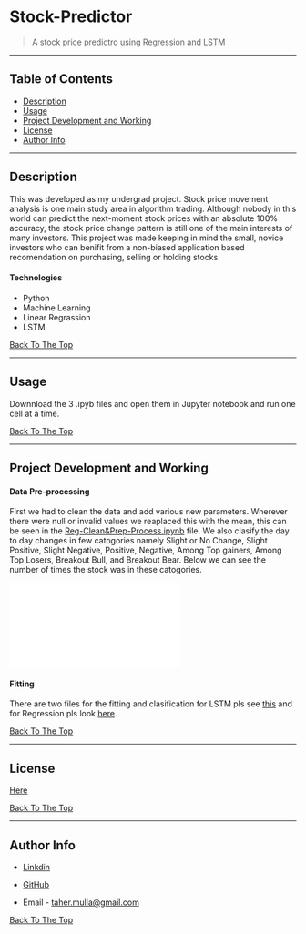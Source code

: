 # Stock-Predictor
>A stock price predictro using Regression and LSTM

---

## Table of Contents

- [Description](#description)
- [Usage](#usage)
- [Project Development and Working](#project-development-and-working)
- [License](#license)
- [Author Info](#author-info)

---

## Description

This was developed as my undergrad project. Stock price movement analysis is one main study area in algorithm trading. Although nobody in this world can predict the next-moment stock prices with an absolute 100% accuracy, the stock price change pattern is still one of the main interests of many investors. This project was made keeping in mind the small, novice investors who can benifit from a non-biased application based recomendation on purchasing, selling or holding stocks.

#### Technologies

- Python
- Machine Learning
- Linear Regrassion
- LSTM

[Back To The Top](#Stock-Predictor)

---

## Usage

Downnload the 3 .ipyb files and open them in Jupyter notebook and run one cell at a time.

[Back To The Top](#chatbot-game-v2)

---

## Project Development and Working

#### Data Pre-processing

  First we had to clean the data and add various new parameters. Wherever there were null or invalid values we reaplaced this with the mean, this can be seen in the [Reg-Clean&Prep-Process.ipynb](/Reg-Clean&Prep-Process.ipynb) file. We also clasify the day to day changes in few catogories namely Slight or No Change, Slight Positive, Slight Negative, Positive, Negative, Among Top gainers, Among Top Losers, Breakout Bull, and Breakout Bear. Below we can see the number of times the stock was in these catogories. 
  
  ![Image](Preprocessing.img)
 

#### Fitting 

There are two files for the fitting and clasification for LSTM pls see [this](/LSTM-Stock.ipynb) and for Regression pls look [here](Reg-Prediction.ipynb).

[Back To The Top](#Stock-Predictor)


---

## License

[Here](LICENSE)

[Back To The Top](#Stock-Predictor)

---

## Author Info

 - [Linkdin](https://www.linkedin.com/in/taher-mulla) 

 - [GitHub](https://github.com/taher-mulla)

 - Email - taher.mulla@gmail.com

[Back To The Top](#Stock-Predictor)

